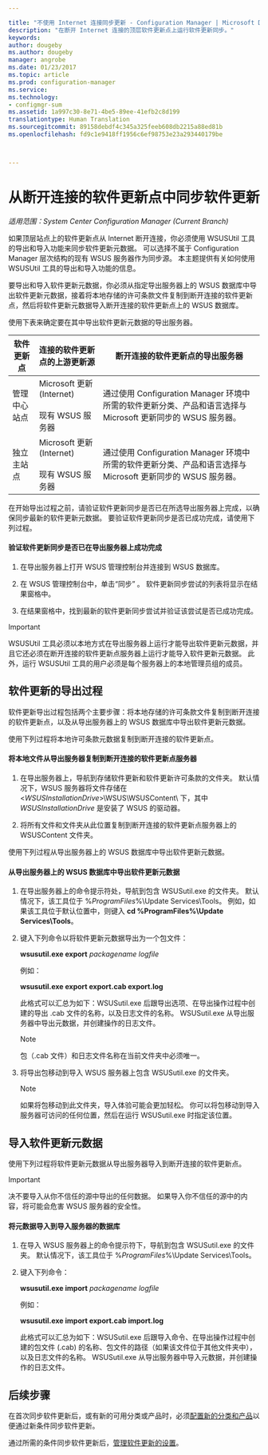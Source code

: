 ```yaml
---

title: "不使用 Internet 连接同步更新 - Configuration Manager | Microsoft Docs"
description: "在断开 Internet 连接的顶层软件更新点上运行软件更新同步。"
keywords: 
author: dougeby
ms.author: dougeby
manager: angrobe
ms.date: 01/23/2017
ms.topic: article
ms.prod: configuration-manager
ms.service: 
ms.technology:
- configmgr-sum
ms.assetid: 1a997c30-8e71-4be5-89ee-41efb2c8d199
translationtype: Human Translation
ms.sourcegitcommit: 89158debdf4c345a325feeb608db2215a88ed81b
ms.openlocfilehash: fd9c1e9418ff1956c6ef98753e23a293440179be



---
```


# <a name="synchronize-software-updates-from-a-disconnected-software-update-point"></a>从断开连接的软件更新点中同步软件更新  

*适用范围：System Center Configuration Manager (Current Branch)*

 如果顶层站点上的软件更新点从 Internet 断开连接，你必须使用 WSUSUtil 工具的导出和导入功能来同步软件更新元数据。 可以选择不属于 Configuration Manager 层次结构的现有 WSUS 服务器作为同步源。 本主题提供有关如何使用 WSUSUtil 工具的导出和导入功能的信息。  

 要导出和导入软件更新元数据，你必须从指定导出服务器上的 WSUS 数据库中导出软件更新元数据，接着将本地存储的许可条款文件复制到断开连接的软件更新点，然后将软件更新元数据导入断开连接的软件更新点上的 WSUS 数据库。  

 使用下表来确定要在其中导出软件更新元数据的导出服务器。  

|软件更新点|连接的软件更新点的上游更新源|断开连接的软件更新点的导出服务器|  
|---------------------------|-----------------------------------------------------------------|------------------------------------------------------------|  
|管理中心站点|Microsoft 更新 (Internet)<br /><br /> 现有 WSUS 服务器|通过使用 Configuration Manager 环境中所需的软件更新分类、产品和语言选择与 Microsoft 更新同步的 WSUS 服务器。|  
|独立主站点|Microsoft 更新 (Internet)<br /><br /> 现有 WSUS 服务器|通过使用 Configuration Manager 环境中所需的软件更新分类、产品和语言选择与 Microsoft 更新同步的 WSUS 服务器。|  

 在开始导出过程之前，请验证软件更新同步是否已在所选导出服务器上完成，以确保同步最新的软件更新元数据。 要验证软件更新同步是否已成功完成，请使用下列过程。  

#### <a name="to-verify-that-software-updates-synchronization-has-completed-successfully-on-the-export-server"></a>验证软件更新同步是否已在导出服务器上成功完成  

1.  在导出服务器上打开 WSUS 管理控制台并连接到 WSUS 数据库。  

2.  在 WSUS 管理控制台中，单击“同步” 。 软件更新同步尝试的列表将显示在结果窗格中。  

3.  在结果窗格中，找到最新的软件更新同步尝试并验证该尝试是否已成功完成。  

> [!IMPORTANT]  
>  WSUSUtil 工具必须以本地方式在导出服务器上运行才能导出软件更新元数据，并且它还必须在断开连接的软件更新点服务器上运行才能导入软件更新元数据。 此外，运行 WSUSUtil 工具的用户必须是每个服务器上的本地管理员组的成员。  

## <a name="export-process-for-software-updates"></a>软件更新的导出过程  
 软件更新导出过程包括两个主要步骤：将本地存储的许可条款文件复制到断开连接的软件更新点，以及从导出服务器上的 WSUS 数据库中导出软件更新元数据。  

 使用下列过程将本地许可条款元数据复制到断开连接的软件更新点。  

#### <a name="to-copy-local-files-from-the-export-server-to-the-disconnected-software-update-point-server"></a>将本地文件从导出服务器复制到断开连接的软件更新点服务器  

1.  在导出服务器上，导航到存储软件更新和软件更新许可条款的文件夹。 默认情况下，WSUS 服务器将文件存储在 <*WSUSInstallationDrive*>\WSUS\WSUSContent\\ 下，其中 *WSUSInstallationDrive* 是安装了 WSUS 的驱动器。  

2.  将所有文件和文件夹从此位置复制到断开连接的软件更新点服务器上的 WSUSContent 文件夹。  

 使用下列过程从导出服务器上的 WSUS 数据库中导出软件更新元数据。  

#### <a name="to-export-software-updates-metadata-from-the-wsus-database-on-the-export-server"></a>从导出服务器上的 WSUS 数据库中导出软件更新元数据  

1.  在导出服务器上的命令提示符处，导航到包含 WSUSutil.exe 的文件夹。 默认情况下，该工具位于 %*ProgramFiles*%\Update Services\Tools。 例如，如果该工具位于默认位置中，则键入 **cd %ProgramFiles%\Update Services\Tools**。  

2.  键入下列命令以将软件更新元数据导出为一个包文件：  

     **wsusutil.exe export**  *packagename*  *logfile*  

     例如：  

     **wsusutil.exe export export.cab export.log**  

     此格式可以汇总为如下：WSUSutil.exe 后跟导出选项、在导出操作过程中创建的导出 .cab 文件的名称，以及日志文件的名称。 WSUSutil.exe 从导出服务器中导出元数据，并创建操作的日志文件。  

    > [!NOTE]  
    >  包（.cab 文件）和日志文件名称在当前文件夹中必须唯一。  

3.  将导出包移动到导入 WSUS 服务器上包含 WSUSutil.exe 的文件夹。  

    > [!NOTE]  
    >  如果将包移动到此文件夹，导入体验可能会更加轻松。 你可以将包移动到导入服务器可访问的任何位置，然后在运行 WSUSutil.exe 时指定该位置。  

## <a name="import-software-updates-metadata"></a>导入软件更新元数据  
 使用下列过程将软件更新元数据从导出服务器导入到断开连接的软件更新点。  

> [!IMPORTANT]  
>  决不要导入从你不信任的源中导出的任何数据。 如果导入你不信任的源中的内容，将可能会危害 WSUS 服务器的安全性。  

#### <a name="to-import-metadata-to-the-database-of-the-import-server"></a>将元数据导入到导入服务器的数据库  

1.  在导入 WSUS 服务器上的命令提示符下，导航到包含 WSUSutil.exe 的文件夹。 默认情况下，该工具位于 %*ProgramFiles*%\Update Services\Tools。  

2.  键入下列命令：  

     **wsusutil.exe import**  *packagename*  *logfile*  

     例如：  

     **wsusutil.exe import export.cab import.log**  

     此格式可以汇总为如下：WSUSutil.exe 后跟导入命令、在导出操作过程中创建的包文件 (.cab) 的名称、包文件的路径（如果该文件位于其他文件夹中），以及日志文件的名称。 WSUSutil.exe 从导出服务器中导入元数据，并创建操作的日志文件。  

## <a name="next-steps"></a>后续步骤
在首次同步软件更新后，或有新的可用分类或产品时，必须[配置新的分类和产品](configure-classifications-and-products.md)以便通过新条件同步软件更新。

通过所需的条件同步软件更新后，[管理软件更新的设置](manage-settings-for-software-updates.md)。  



<!--HONumber=Jan17_HO4-->


